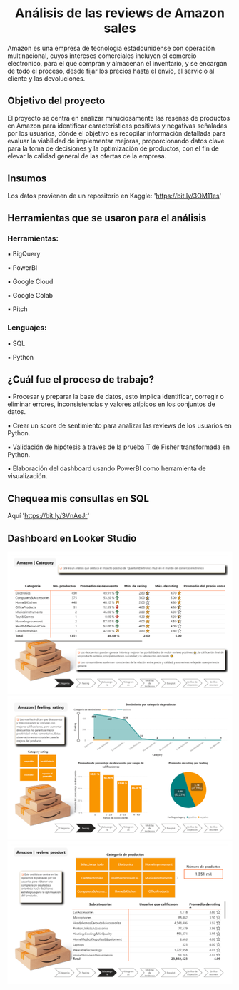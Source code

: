 # <h1 align="center"> Análisis de las reviews de Amazon sales </h1> 

Amazon es una empresa de tecnología estadounidense con operación multinacional, cuyos intereses comerciales incluyen el comercio electrónico, para el que compran y almacenan el inventario, y se encargan de todo el proceso, desde fijar los precios hasta el envío, el servicio al cliente y las devoluciones.

## Objetivo del proyecto

El proyecto se centra en analizar minuciosamente las reseñas de productos en Amazon para identificar características positivas y negativas señaladas por los usuarios, dónde el objetivo es recopilar información detallada para evaluar la viabilidad de implementar mejoras, proporcionando datos clave para la toma de decisiones y la optimización de productos, con el fin de elevar la calidad general de las ofertas de la empresa.

## Insumos

Los datos provienen de un repositorio en Kaggle: 'https://bit.ly/3OM11es'

## Herramientas que se usaron para el análisis

### Herramientas:

▪️ BigQuery

▪️ PowerBI

▪️ Google Cloud

▪️ Google Colab

▪️ Pitch

### Lenguajes:

▪️ SQL

▪️ Python

## ¿Cuál fue el proceso de trabajo?

▪️ Procesar y preparar la base de datos, esto implica identificar, corregir o eliminar errores, inconsistencias y valores atípicos en los conjuntos de datos.

▪️ Crear un score de sentimiento para analizar las reviews de los usuarios en Python.

▪️ Validación de hipótesis a través de la prueba T de Fisher transformada en Python.

▪️ Elaboración del dashboard usando PowerBI como herramienta de visualización.

## Chequea mis consultas en SQL

Aquí 'https://bit.ly/3VnAeJr'

## Dashboard en Looker Studio

![Amazon - category](https://raw.githubusercontent.com/MayteLlerena/Amazon_sales/main/Amazon%20-%20category.png)
![Amazon - feeling, rating](https://raw.githubusercontent.com/MayteLlerena/Amazon_sales/main/Amazon%20-%20feeling%2C%20rating.png)
![Amazon - review, product](https://raw.githubusercontent.com/MayteLlerena/Amazon_sales/main/Amazon%20-%20review%2C%20product.png)



